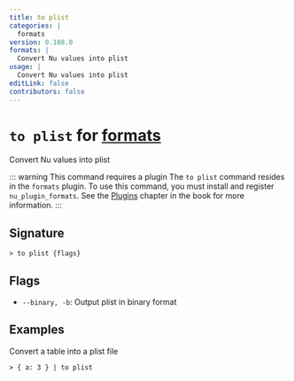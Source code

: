 ```yaml
---
title: to plist
categories: |
  formats
version: 0.108.0
formats: |
  Convert Nu values into plist
usage: |
  Convert Nu values into plist
editLink: false
contributors: false
---
```

<!-- This file is automatically generated. Please edit the command in https://github.com/nushell/nushell instead. -->

# `to plist` for [formats](/commands/categories/formats.md)

<div class='command-title'>Convert Nu values into plist</div>

::: warning This command requires a plugin
The `to plist` command resides in the `formats` plugin.
To use this command, you must install and register `nu_plugin_formats`.
See the [Plugins](/book/plugins.html) chapter in the book for more information.
:::


## Signature

```> to plist {flags} ```

## Flags

 -  `--binary, -b`: Output plist in binary format

## Examples

Convert a table into a plist file
```nu
> { a: 3 } | to plist

```
